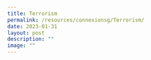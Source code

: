 ```yaml
---
title: Terrorism
permalink: /resources/connexionsg/Terrorism/
date: 2023-01-31
layout: post
description: ""
image: ""
---
```

